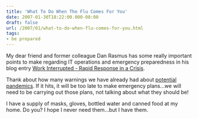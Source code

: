 ```yaml
---
title: 'What To Do When The Flu Comes For You'
date: 2007-01-30T18:22:00.000-08:00
draft: false
url: /2007/01/what-to-do-when-flu-comes-for-you.html
tags: 
- be prepared
---
```


My dear friend and former colleague Dan Rasmus has some really important points to make regarding IT operations and emergency preparedness in his blog entry [Work Interrupted - Rapid Response in a Crisis](http://future-of-work.spaces.live.com/Blog/cns!C07907DBA0E3BEA6!482.entry).  
  
Thank about how many warnings we have already had about [potential pandemics](http://www.pandemicflu.gov/). If it hits, it will be too late to make emergency plans...we will need to be carrying out those plans, not talking about what they should be!  
  
I have a supply of masks, gloves, bottled water and canned food at my home. Do you? I hope I never need them...but I have them.